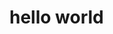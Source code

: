 <html>
<head>
<link rel="stylesheet> href="styles.css">
</head>
<body>
<h1>hello world</h1>
</body>
</html>
